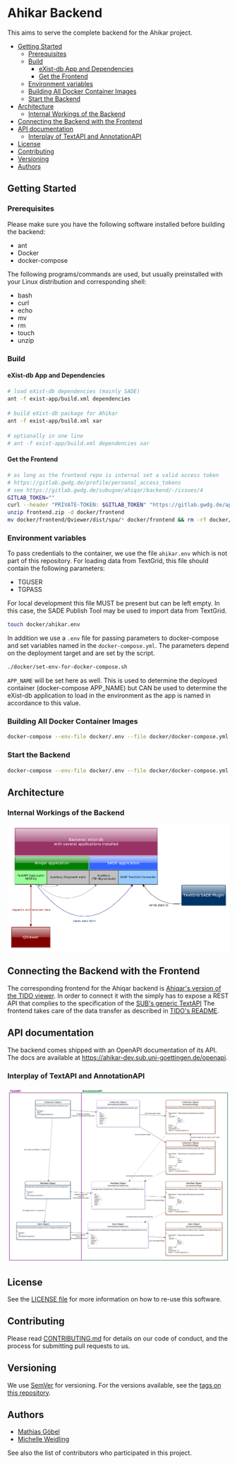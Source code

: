 # Ahikar Backend

This aims to serve the complete backend for the Ahikar project.

<!-- START doctoc generated TOC please keep comment here to allow auto update -->
<!-- DON'T EDIT THIS SECTION, INSTEAD RE-RUN doctoc TO UPDATE -->

- [Getting Started](#getting-started)
  - [Prerequisites](#prerequisites)
  - [Build](#build)
    - [eXist-db App and Dependencies](#exist-db-app-and-dependencies)
    - [Get the Frontend](#get-the-frontend)
  - [Environment variables](#environment-variables)
  - [Building All Docker Container Images](#building-all-docker-container-images)
  - [Start the Backend](#start-the-backend)
- [Architecture](#architecture)
  - [Internal Workings of the Backend](#internal-workings-of-the-backend)
- [Connecting the Backend with the Frontend](#connecting-the-backend-with-the-frontend)
- [API documentation](#api-documentation)
  - [Interplay of TextAPI and AnnotationAPI](#interplay-of-textapi-and-annotationapi)
- [License](#license)
- [Contributing](#contributing)
- [Versioning](#versioning)
- [Authors](#authors)

<!-- END doctoc generated TOC please keep comment here to allow auto update -->

## Getting Started

### Prerequisites

Please make sure you have the following software installed before building the
backend:

- ant
- Docker
- docker-compose

The following programs/commands are used, but usually preinstalled with your Linux distribution and corresponding shell:

- bash
- curl
- echo
- mv
- rm
- touch
- unzip

### Build

#### eXist-db App and Dependencies

```bash
# load eXist-db dependencies (mainly SADE)
ant -f exist-app/build.xml dependencies

# build eXist-db package for Ahikar
ant -f exist-app/build.xml xar

# optionally in one line
# ant -f exist-app/build.xml dependencies xar
```

#### Get the Frontend

```bash
# as long as the frontend repo is internal set a valid access token
# https://gitlab.gwdg.de/profile/personal_access_tokens
# see https://gitlab.gwdg.de/subugoe/ahiqar/backend/-/issues/4
GITLAB_TOKEN=""
curl --header "PRIVATE-TOKEN: $GITLAB_TOKEN" "https://gitlab.gwdg.de/api/v4/projects/9882/jobs/artifacts/develop/download?job=build" --output frontend.zip
unzip frontend.zip -d docker/frontend
mv docker/frontend/Qviewer/dist/spa/* docker/frontend && rm -rf docker/frontend/Qviewer
```

### Environment variables

To pass credentials to the container, we use the file `ahikar.env` which is not part of this repository. For loading data from TextGrid, this file should contain the following parameters:

- TGUSER
- TGPASS

For local development this file MUST be present but can be left empty. In this case, the SADE Publish Tool may be used to import data from TextGrid.

```bash
touch docker/ahikar.env
```

In addition we use a `.env` file for passing parameters to docker-compose and set variables named in the `docker-compose.yml`. The parameters depend on the deployment target and are set by the script.

```bash
./docker/set-env-for-docker-compose.sh
```

`APP_NAME` will be set here as well. This is used to determine the deployed container (docker-compose APP_NAME) but CAN be used to determine the eXist-db application to load in the environment as the app is named in accordance to this value.

### Building All Docker Container Images

```bash
docker-compose --env-file docker/.env --file docker/docker-compose.yml build
```

### Start the Backend

```bash
docker-compose --env-file docker/.env --file docker/docker-compose.yml up --detach
```

## Architecture

### Internal Workings of the Backend

![Diagram of the backend's architecture](exist-app/data/ahiqar_backend_architecture.png)

## Connecting the Backend with the Frontend

The corresponding frontend for the Ahiqar backend is [Ahiqar's version of the TIDO viewer](https://gitlab.gwdg.de/subugoe/ahiqar/frontend).
In order to connect it with the simply has to expose a REST API that complies to the specification of the [SUB's generic TextAPI](https://subugoe.pages.gwdg.de/emo/text-api/)
The frontend takes care of the data transfer as described in [TIDO's README](https://gitlab.gwdg.de/subugoe/emo/Qviewer/-/blob/develop/README.md#connecting-the-viewer-with-a-backend).

## API documentation

The backend comes shipped with an OpenAPI documentation of its API.
The docs are available at <https://ahikar-dev.sub.uni-goettingen.de/openapi>.

### Interplay of TextAPI and AnnotationAPI

![Diagram of the interplay of TextAPI and AnnotationAPI](exist-app/data/annotationAPI.png)

## License

See the [LICENSE file](LICENSE.md) for more information on how to re-use this software.

## Contributing

Please read [CONTRIBUTING.md](CONTRIBUTING.md) for details on our code of conduct, and the process for submitting pull requests to us.

## Versioning

We use [SemVer](https://semver.org/) for versioning. For the versions available, see the [tags on this repository](https://gitlab.gwdg.de/subugoe/ahiqar/backend/-/tags).

## Authors

- [Mathias Göbel](https://gitlab.gwdg.de/mgoebel)
- [Michelle Weidling](https://gitlab.gwdg.de/mrodzis)

See also the list of contributors who participated in this project.
